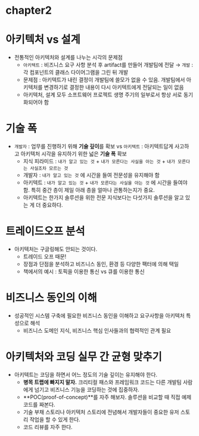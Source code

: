 # chapter2

# 아키텍처 vs 설계

- 전통적인 아키텍처와 설계를 나누는 시각의 문제점
    - `아키텍트` : 비즈니스 요구 사항 분석 후 artifact를 만들어 개발팀에 전달 → `개발` : 각 컴포넌트의 클래스 다이어그램을 그린 뒤 개발
    - 문제점 : 아키텍트가 내린 결정이 개발팀에 쓸모가 없을 수 있음. 개발팀에서 아키텍처를 변경하기로 결정한 내용이 다시 아키텍트에게 전달되는 일이 없음
    - 아키텍처, 설계 모두 소프트웨어 프로젝트 생명 주기의 일부로서 항상 서로 동기화되어야 함

# 기술 폭

- `개발자` : 업무를 진행하기 위해 **기술 깊이**를 확보 vs `아키텍트` : 아키텍트답게 사고하고 아키텍처 시각을 유지하기 위한 넓은 **기술 폭** 확보
    - 지식 피라미드 : `내가 알고 있는 것` + `내가 모른다는 사실을 아는 것` + `내가 모른다는 사실조차 모르는 것`
    - 개발자 : `내가 알고 있는 것` 에 시간을 들여 전문성을 유지해야 함
    - 아키텍트 : `내가 알고 있는 것` + `내가 모른다는 사실을 아는 것` 에 시간을 들여야 함. 특히 중간 층이 제일 아래 층을 얼마나 관통하는지가 중요.
    - 아키텍트는 한가지 솔루션을 위한 전문 지식보다는 다섯가지 솔루션을 알고 있는 게 더 중요하다.

# 트레이드오프 분석

- 아키텍처는 구글링해도 안되는 것이다.
    - 트레이드 오프 때문!
    - 장점과 단점을 분석하고 비즈니스 동인, 환경 등 다양한 팩터에 의해 택일
    - 책에서의 예시 : 토픽을 이용한 통신 vs 큐를 이용한 통신

# 비즈니스 동인의 이해

- 성공적인 시스템 구축에 필요한 비즈니스 동인을 이해하고 요구사항을 아키텍처 특성으로 해석
    - 비즈니스 도메인 지식, 비즈니스 핵심 인사들과의 협력적인 관계 필요

# 아키텍처와 코딩 실무 간 균형 맞추기

- 아키텍트는 코딩을 하면서 어느 정도의 기술 깊이는 유지해야 한다.
    - **병목 트랩에 빠지지 말자.** 크리티컬 패스와 프레임워크 코드는 다른 개발팀 사람에게 넘기고 비즈니스 기능을 코딩하는 것에 집중하자.
    - **POC(proof-of-concept)**를 자주 해보자. 솔루션을 비교할 때 직접 예제 코드를 짜본다.
    - 기술 부채 스토리나 아키텍처 스토리에 전념해서 개발자들이 중요한 유저 스토리 작업을 할 수 있게 한다.
    - 코드 리뷰를 자주 한다.
